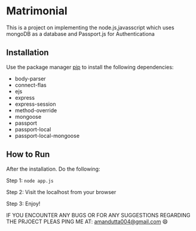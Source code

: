 # Matrimonial

This is a project on implementing the node.js,javasscript which uses mongoDB as a database and Passport.js for Authenticationa

## Installation 

Use the package manager [pip](https://pip.pypa.io/en/stable/) to install the following dependencies:

 * body-parser
 * connect-flas 
 * ejs
 * express
 * express-session
 * method-override
 * mongoose 
 * passport
 * passport-local
 * passport-local-mongoose

## How to Run 
  After the installation. Do the following:
  
  Step 1: ```
          node app.js
          ```
          
  Step 2: Visit the localhost from your browser
  
  Step 3: Enjoy!
  

IF YOU ENCOUNTER ANY BUGS OR FOR ANY SUGGESTIONS REGARDING THE PRJOECT PLEAS PING ME AT: amandutta004@gmail.com :smile:
